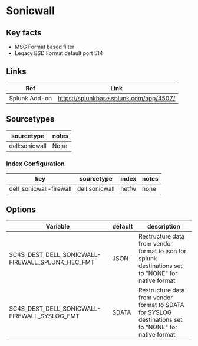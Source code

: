 # Sonicwall

## Key facts

* MSG Format based filter
* Legacy BSD Format default port 514

## Links 

| Ref            | Link                                                                                                    |
|----------------|---------------------------------------------------------------------------------------------------------|
| Splunk Add-on  | https://splunkbase.splunk.com/app/4507/                                                            |

## Sourcetypes

| sourcetype     | notes                                                                                                   |
|----------------|---------------------------------------------------------------------------------------------------------|
| dell:sonicwall        | None                                                                                                |

### Index Configuration

| key            | sourcetype     | index          | notes          |
|----------------|----------------|----------------|----------------|
| dell_sonicwall-firewall      | dell:sonicwall     | netfw          | none          |


## Options

| Variable       | default        | description    |
|----------------|----------------|----------------|
| SC4S_DEST_DELL_SONICWALL-FIREWALL_SPLUNK_HEC_FMT | JSON | Restructure data from vendor format to json for splunk destinations set to "NONE" for native format |
| SC4S_DEST_DELL_SONICWALL-FIREWALL_SYSLOG_FMT | SDATA | Restructure data from vendor format to SDATA for SYSLOG destinations set to "NONE" for native format|
